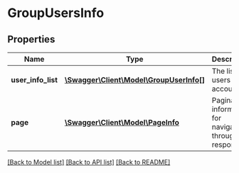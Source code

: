 # GroupUsersInfo

## Properties
Name | Type | Description | Notes
------------ | ------------- | ------------- | -------------
**user_info_list** | [**\Swagger\Client\Model\GroupUserInfo[]**](GroupUserInfo.md) | The list of users in the account. | [optional] 
**page** | [**\Swagger\Client\Model\PageInfo**](PageInfo.md) | Pagination information for navigating through the response | [optional] 

[[Back to Model list]](../README.md#documentation-for-models) [[Back to API list]](../README.md#documentation-for-api-endpoints) [[Back to README]](../README.md)


